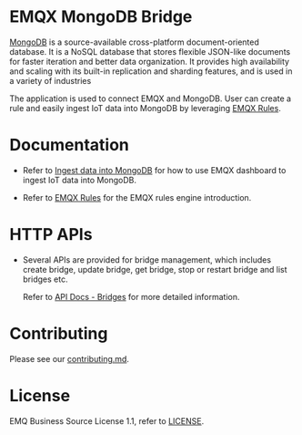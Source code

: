 # EMQX MongoDB Bridge

[MongoDB](https://github.com/mongodb/mongo) is a source-available cross-platform
document-oriented database. It is a NoSQL database that stores flexible JSON-like
documents for faster iteration and better data organization.
It provides high availability and scaling with its built-in replication and sharding
features, and is used in a variety of industries

The application is used to connect EMQX and MongoDB.
User can create a rule and easily ingest IoT data into MongoDB by leveraging
[EMQX Rules](https://docs.emqx.com/en/enterprise/v5.0/data-integration/rules.html).


# Documentation

- Refer to [Ingest data into MongoDB](https://docs.emqx.com/en/enterprise/v5.0/data-integration/data-bridge-mongodb.html)
  for how to use EMQX dashboard to ingest IoT data into MongoDB.

- Refer to [EMQX Rules](https://docs.emqx.com/en/enterprise/v5.0/data-integration/rules.html)
  for the EMQX rules engine introduction.


# HTTP APIs

- Several APIs are provided for bridge management, which includes create bridge,
  update bridge, get bridge, stop or restart bridge and list bridges etc.

  Refer to [API Docs - Bridges](https://docs.emqx.com/en/enterprise/v5.0/admin/api-docs.html#tag/Bridges)
  for more detailed information.


# Contributing

Please see our [contributing.md](../../CONTRIBUTING.md).


# License

EMQ Business Source License 1.1, refer to [LICENSE](BSL.txt).
